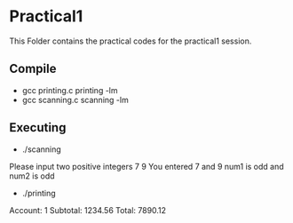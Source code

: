# Practical1

This Folder contains the practical codes for the practical1 session.

## Compile

* gcc printing.c printing -lm
* gcc scanning.c scanning -lm

## Executing

* ./scanning

Please input two positive integers
7 9
 You entered 7 and 9
 num1 is odd and num2 is odd

* ./printing

Account: 1 Subtotal: 1234.56 Total: 7890.12
